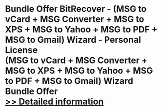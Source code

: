 # Bundle Offer BitRecover - (MSG to vCard + MSG Converter + MSG to XPS + MSG to Yahoo + MSG to PDF + MSG to Gmail) Wizard - Personal License<br />(MSG to vCard + MSG Converter + MSG to XPS + MSG to Yahoo + MSG to PDF + MSG to Gmail) Wizard Bundle Offer<br />[>> Detailed information](https://secure.shareit.com/shareit/product.html?productid=300998740&affiliateid=200057808)